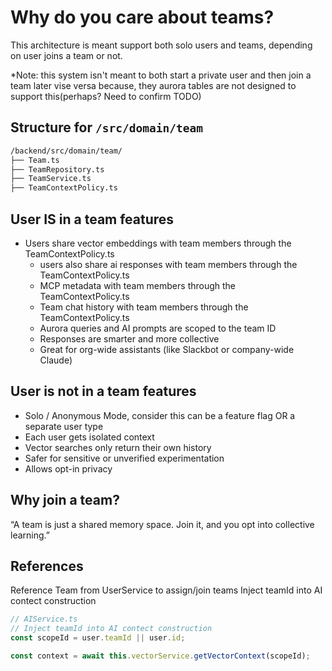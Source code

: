 # Why do you care about teams?

This architecture is meant support both solo users and teams, depending on user joins a team or not.

*Note: this system isn't meant to both start a private user and then join a team later vise versa because, they aurora tables are not designed to support this(perhaps? Need to confirm TODO)

## Structure for `/src/domain/team`

```bash
/backend/src/domain/team/
├── Team.ts
├── TeamRepository.ts
├── TeamService.ts
├── TeamContextPolicy.ts
```

## User IS in a team features

* Users share vector embeddings with team members through the TeamContextPolicy.ts
    * users also share ai responses with team members through the TeamContextPolicy.ts
    * MCP metadata with team members through the TeamContextPolicy.ts
    * Team chat history with team members through the TeamContextPolicy.ts
    * Aurora queries and AI prompts are scoped to the team ID
    * Responses are smarter and more collective
    * Great for org-wide assistants (like Slackbot or company-wide Claude)

## User is not in a team features

* Solo / Anonymous Mode, consider this can be a feature flag OR a separate user type
* Each user gets isolated context
* Vector searches only return their own history
* Safer for sensitive or unverified experimentation
* Allows opt-in privacy

## Why join a team?

“A team is just a shared memory space. Join it, and you opt into collective learning.” 


## References 

Reference Team from UserService to assign/join teams 
Inject teamId into AI contect construction

```typescript
// AIService.ts
// Inject teamId into AI contect construction
const scopeId = user.teamId || user.id;

const context = await this.vectorService.getVectorContext(scopeId);

```